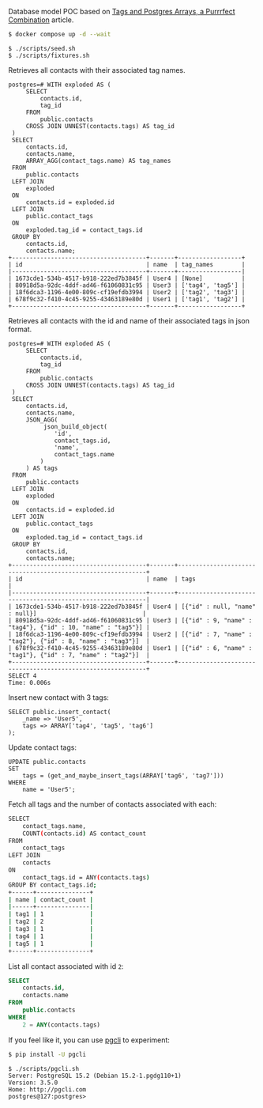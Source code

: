 Database model POC based on [Tags and Postgres Arrays, a Purrrfect Combination](https://www.crunchydata.com/blog/tags-aand-postgres-arrays-a-purrfect-combination) article.

```sh
$ docker compose up -d --wait
```

```
$ ./scripts/seed.sh
$ ./scripts/fixtures.sh
```

Retrieves all contacts with their associated tag names.

```
postgres=# WITH exploded AS (
     SELECT
         contacts.id,
         tag_id
     FROM
         public.contacts
     CROSS JOIN UNNEST(contacts.tags) AS tag_id
 )
 SELECT
     contacts.id,
     contacts.name,
     ARRAY_AGG(contact_tags.name) AS tag_names
 FROM
     public.contacts
 LEFT JOIN
     exploded
 ON
     contacts.id = exploded.id
 LEFT JOIN
     public.contact_tags
 ON
     exploded.tag_id = contact_tags.id
 GROUP BY
     contacts.id,
     contacts.name;
+--------------------------------------+-------+------------------+
| id                                   | name  | tag_names        |
|--------------------------------------+-------+------------------|
| 1673cde1-534b-4517-b918-222ed7b3845f | User4 | [None]           |
| 80918d5a-92dc-4ddf-ad46-f61060831c95 | User3 | ['tag4', 'tag5'] |
| 18f6dca3-1196-4e00-809c-cf19efdb3994 | User2 | ['tag2', 'tag3'] |
| 678f9c32-f410-4c45-9255-43463189e80d | User1 | ['tag1', 'tag2'] |
+--------------------------------------+-------+------------------+
```

Retrieves all contacts with the id and name of their associated tags in json format.

```
postgres=# WITH exploded AS (
     SELECT
         contacts.id,
         tag_id
     FROM
         public.contacts
     CROSS JOIN UNNEST(contacts.tags) AS tag_id
 )
 SELECT
     contacts.id,
     contacts.name,
     JSON_AGG(
          json_build_object(
             'id',
             contact_tags.id,
             'name',
             contact_tags.name
         )
     ) AS tags
 FROM
     public.contacts
 LEFT JOIN
     exploded
 ON
     contacts.id = exploded.id
 LEFT JOIN
     public.contact_tags
 ON
     exploded.tag_id = contact_tags.id
 GROUP BY
     contacts.id,
     contacts.name;
+--------------------------------------+-------+-------------------------------------------------------------+
| id                                   | name  | tags                                                        |
|--------------------------------------+-------+-------------------------------------------------------------|
| 1673cde1-534b-4517-b918-222ed7b3845f | User4 | [{"id" : null, "name" : null}]                              |
| 80918d5a-92dc-4ddf-ad46-f61060831c95 | User3 | [{"id" : 9, "name" : "tag4"}, {"id" : 10, "name" : "tag5"}] |
| 18f6dca3-1196-4e00-809c-cf19efdb3994 | User2 | [{"id" : 7, "name" : "tag2"}, {"id" : 8, "name" : "tag3"}]  |
| 678f9c32-f410-4c45-9255-43463189e80d | User1 | [{"id" : 6, "name" : "tag1"}, {"id" : 7, "name" : "tag2"}]  |
+--------------------------------------+-------+-------------------------------------------------------------+
SELECT 4
Time: 0.006s
```

Insert new contact with 3 tags:

```
SELECT public.insert_contact(
    _name => 'User5',
    tags => ARRAY['tag4', 'tag5', 'tag6']
);
```

Update contact tags:

```
UPDATE public.contacts
SET
    tags = (get_and_maybe_insert_tags(ARRAY['tag6', 'tag7']))
WHERE
    name = 'User5';
```

Fetch all tags and the number of contacts associated with each:

```sh
SELECT
    contact_tags.name,
    COUNT(contacts.id) AS contact_count
FROM
    contact_tags
LEFT JOIN
    contacts
ON
    contact_tags.id = ANY(contacts.tags)
GROUP BY contact_tags.id;
+------+---------------+
| name | contact_count |
|------+---------------|
| tag1 | 1             |
| tag2 | 2             |
| tag3 | 1             |
| tag4 | 1             |
| tag5 | 1             |
+------+---------------+
```

List all contact associated with id `2`:

```sql
SELECT
    contacts.id,
    contacts.name
FROM
    public.contacts
WHERE
    2 = ANY(contacts.tags)
```

If you feel like it, you can use [pgcli](https://github.com/dbcli/pgcli) to experiment:

```sh
$ pip install -U pgcli
```

```
$ ./scripts/pgcli.sh
Server: PostgreSQL 15.2 (Debian 15.2-1.pgdg110+1)
Version: 3.5.0
Home: http://pgcli.com
postgres@127:postgres>
```
